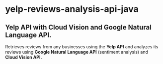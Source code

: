# yelp-reviews-analysis-api-java
<h2>Yelp API with Cloud Vision and Google Natural Language API.</h2>
<p>Retrieves reviews from any businesses using the <strong>Yelp API</strong> and analyzes its reviews using <strong>Google Natural Language API</strong> (sentiment analysis) and <strong>Cloud Vision API.</strong></p>

